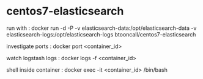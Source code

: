 # centos7-elasticsearch



run with : docker run -d -P -v elasticsearch-data:/opt/elasticsearch-data -v elasticsearch-logs:/opt/elasticsearch-logs btooncall/centos7-elasticsearch

investigate ports : docker port &lt;container_id&gt;

watch logstash logs : docker logs -f &lt;container_id&gt;

shell inside container : docker exec -it &lt;container_id&gt; /bin/bash
